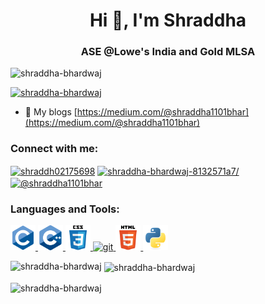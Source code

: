 <h1 align="center">Hi 👋, I'm Shraddha</h1>
<h3 align="center">ASE @Lowe's India and Gold MLSA</h3>

<p align="left"> <img src="https://komarev.com/ghpvc/?username=shraddha-bhardwaj&label=Profile%20views&color=0e75b6&style=flat" alt="shraddha-bhardwaj" /> </p>

<p align="left"> <a href="https://github.com/ryo-ma/github-profile-trophy"><img src="https://github-profile-trophy.vercel.app/?username=shraddha-bhardwaj" alt="shraddha-bhardwaj" /></a> </p>


- 📝 My blogs [https://medium.com/@shraddha1101bhar](https://medium.com/@shraddha1101bhar)

<h3 align="left">Connect with me:</h3>
<p align="left">
<a href="https://twitter.com/shraddh02175698" target="blank"><img align="center" src="https://raw.githubusercontent.com/rahuldkjain/github-profile-readme-generator/master/src/images/icons/Social/twitter.svg" alt="shraddh02175698" height="30" width="40" /></a>
<a href="https://linkedin.com/in/shraddha-bhardwaj-8132571a7/" target="blank"><img align="center" src="https://raw.githubusercontent.com/rahuldkjain/github-profile-readme-generator/master/src/images/icons/Social/linked-in-alt.svg" alt="shraddha-bhardwaj-8132571a7/" height="30" width="40" /></a>
<a href="https://medium.com/@shraddha1101bhar" target="blank"><img align="center" src="https://raw.githubusercontent.com/rahuldkjain/github-profile-readme-generator/master/src/images/icons/Social/medium.svg" alt="@shraddha1101bhar" height="30" width="40" /></a>


<h3 align="left">Languages and Tools:</h3>
<p align="left"> <a href="https://www.cprogramming.com/" target="_blank"> <img src="https://raw.githubusercontent.com/devicons/devicon/master/icons/c/c-original.svg" alt="c" width="40" height="40"/> </a> <a href="https://www.w3schools.com/cpp/" target="_blank"> <img src="https://raw.githubusercontent.com/devicons/devicon/master/icons/cplusplus/cplusplus-original.svg" alt="cplusplus" width="40" height="40"/> </a> <a href="https://www.w3schools.com/css/" target="_blank"> <img src="https://raw.githubusercontent.com/devicons/devicon/master/icons/css3/css3-original-wordmark.svg" alt="css3" width="40" height="40"/> </a> <a href="https://git-scm.com/" target="_blank"> <img src="https://www.vectorlogo.zone/logos/git-scm/git-scm-icon.svg" alt="git" width="40" height="40"/> </a> <a href="https://www.w3.org/html/" target="_blank"> <img src="https://raw.githubusercontent.com/devicons/devicon/master/icons/html5/html5-original-wordmark.svg" alt="html5" width="40" height="40"/> </a> <a href="https://www.python.org" target="_blank"> <img src="https://raw.githubusercontent.com/devicons/devicon/master/icons/python/python-original.svg" alt="python" width="40" height="40"/> </a> </p>

<p><img align="left" src="https://github-readme-stats.vercel.app/api/top-langs?username=shraddha-bhardwaj&show_icons=true&locale=en&layout=compact" alt="shraddha-bhardwaj" /></p>

<p>&nbsp;<img align="center" src="https://github-readme-stats.vercel.app/api?username=shraddha-bhardwaj&show_icons=true&locale=en" alt="shraddha-bhardwaj" /></p>

<p><img align="center" src="https://github-readme-streak-stats.herokuapp.com/?user=shraddha-bhardwaj&" alt="shraddha-bhardwaj" /></p>

